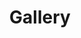 ---
title: "Gallery"
layout: "gallery"
gallery:
  - image: https://drive.google.com/thumbnail?id=1ixUwbSxN4mQh-X8CK5KM2ORd2B5NaduD&sz=w1000
    caption: Students displayed the projects they developed during SnT Summer Camp 2019
  - image: https://drive.google.com/thumbnail?id=1Wcw4xAm1F7Lix0MQukvI5zmMHpKW6kRw&sz=w1000
    caption: 
  - image: https://drive.google.com/thumbnail?id=1IV0k-YLyILJRWvC8m_BBcmYUIeUhQEeI&sz=w1000 
    caption: 
  - image: https://drive.google.com/thumbnail?id=1VLRHP3KxZb9bDSNKoHTRumOvradYlPUb&sz=w1000 
    caption: 
  - image: https://drive.google.com/thumbnail?id=1F6CVmw1GWMobHadfNhSrlcluE5bCHu5G&sz=w1000
    caption: 
  - image: https://drive.google.com/thumbnail?id=1oBmqb3puewk5WhXJsvArOZj3NREujcJE&sz=w1000
    caption: 
  - image: https://drive.google.com/thumbnail?id=12bSVWez-bNr5SGCL2cE5wch94Zsz8onS&sz=w1000
    caption: 
  - image: https://drive.google.com/thumbnail?id=1joPLf1XP9eLyiLUidT7jWRv6ks06Hvtn&sz=w1000 
    caption: 
  - image: https://drive.google.com/thumbnail?id=1b7P0zp3AQmnox-F2_jqc4AmZuyGC2pEa&sz=w1000 
    caption: 
  - image: https://drive.google.com/thumbnail?id=1gGUiO8Um_S5urJtm8tUCh-F__lfA6bgT&sz=w1000
    caption: 
  - image: https://drive.google.com/thumbnail?id=1aIsWcY2tJWaRfwl-thrOzohB7nwarIPu&sz=w1000
    caption: 
  - image: https://drive.google.com/thumbnail?id=1ey8T9MjbUR3XGyfLBSh21p6H2rMTAQ-0&sz=w1000
    caption: 
---